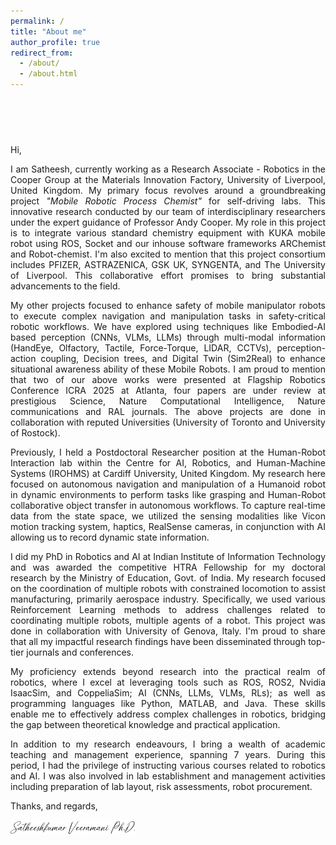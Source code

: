 ```yaml
---
permalink: /
title: "About me"
author_profile: true
redirect_from: 
  - /about/
  - /about.html
---
```


<div id="career-container" 
     style="text-align:center; 
            padding: 0.5rem 1rem; 
            background: #03133cff; 
            color: #f18188ff; 
            font-family: system-ui, sans-serif; 
            border-radius: 12px; 
            opacity:0; 
            transform: translateY(12px);
            max-width: 500px; 
            margin: 0.5rem auto;">
  <style>
    @keyframes fadeInScale {
      from {
        opacity: 0;
        transform: scale(0.9);
      }
      to {
        opacity: 1;
        transform: scale(1);
      }
    }
    .career-statement {
      font-size: 1rem;
      margin: 0; /* remove extra top/bottom margins */
    }
    .career-highlight {
      background-image: linear-gradient(currentColor, currentColor);
      background-position: 0 100%;
      background-repeat: no-repeat;
      background-size: 0% 2px;
      transition: background-size 0.8s ease;
      padding-bottom: 2px;
    }
    .career-statement:hover .career-highlight {
      background-size: 100% 2px;
    }
  </style>
  <p class="career-statement">
    I am actively seeking <span class="career-highlight">tenure-track opportunities in academia</span> as well as 
    <span class="career-highlight">research positions within industry</span>.
  </p>
</div>

<script>
  document.addEventListener("DOMContentLoaded", function() {
    var el = document.getElementById("career-container");
    if (el) {
      el.style.animation = "fadeInScale 0.8s ease-out forwards";
    }
  });
</script>





Hi, 

<p style="text-align: justify;"> I am Satheesh, currently working as a Research Associate - Robotics in the Cooper Group at the Materials Innovation Factory, University of Liverpool, United Kingdom. My primary focus revolves around a groundbreaking project <em>"Mobile Robotic Process Chemist"</em> for self-driving labs. This innovative research conducted by our team of interdisciplinary researchers under the expert guidance of Professor Andy Cooper. My role in this project is to integrate various standard chemistry equipment with KUKA mobile robot using ROS, Socket and our inhouse software frameworks ARChemist and Robot-chemist. I'm also excited to mention that this project consortium includes PFIZER, ASTRAZENICA, GSK UK, SYNGENTA, and The University of Liverpool. This collaborative effort promises to bring substantial advancements to the field.</p>

<p style="text-align: justify;"> My other projects focused to enhance safety of mobile manipulator robots to execute complex navigation and manipulation tasks in safety-critical robotic workflows. We have explored using techniques like Embodied-AI based perception (CNNs, VLMs, LLMs) through multi-modal information (HandEye, Olfactory, Tactile, Force-Torque, LIDAR, CCTVs), perception-action coupling, Decision trees, and Digital Twin (Sim2Real) to enhance situational awareness ability of these Mobile Robots. I am proud to mention that two of our above works were presented at Flagship Robotics Conference ICRA 2025 at Atlanta, four papers are under review at prestigious Science, Nature Computational Intelligence, Nature communications and RAL journals. The above projects are done in collaboration with reputed Universities (University of Toronto and University of Rostock).</p>

<p style="text-align: justify;"> Previously, I held a Postdoctoral Researcher position at the Human-Robot Interaction lab within the Centre for AI, Robotics, and Human-Machine Systems (IROHMS) at Cardiff University, United Kingdom. My research here focused on autonomous navigation and manipulation of a Humanoid robot in dynamic environments to perform tasks like grasping and Human-Robot collaborative object transfer in autonomous workflows. To capture real-time data from the state space, we utilized the sensing modalities like Vicon motion tracking system, haptics, RealSense cameras, in conjunction with AI allowing us to record dynamic state information. </p>

<p style="text-align: justify;"> I did my PhD in Robotics and AI at Indian Institute of Information Technology and was awarded the competitive HTRA Fellowship for my doctoral research by the Ministry of Education, Govt. of India. My research focused on the coordination of multiple robots with constrained locomotion to assist manufacturing, primarily aerospace industry. Specifically, we used various Reinforcement Learning methods to address challenges related to coordinating multiple robots, multiple agents of a robot. This project was done in collaboration with University of Genova, Italy. I'm proud to share that all my impactful research findings have been disseminated through top-tier journals and conferences.</p>

<p style="text-align: justify;"> My proficiency extends beyond research into the practical realm of robotics, where I excel at leveraging tools such as ROS, ROS2, Nvidia IsaacSim, and CoppeliaSim; AI (CNNs, LLMs, VLMs, RLs); as well as programming languages like Python, MATLAB, and Java. These skills enable me to effectively address complex challenges in robotics, bridging the gap between theoretical knowledge and practical application.</p>

<p style="text-align: justify;"> In addition to my research endeavours, I bring a wealth of academic teaching and management experience, spanning 7 years. During this period, I had the privilege of instructing various courses related to robotics and AI. I was also involved in lab establishment and management activities including preparation of lab layout, risk assessments, robot procurement.</p>


<!-- My career aspiration is to become an expert in the field of Robotics & AI. I firmly believe that securing this Lectureship position at a reputed institution like University of York would significantly enhance my technical and professional capabilities, ultimately involve in state-of-the-art robotics research. I am genuinely enthusiastic about this opportunity and would be immensely grateful for the chance to engage in a discussion regarding how my experience and proficiency in robotics research can complement the requirements of this position. My curriculum vitae, which includes a comprehensive list of my publications, is attached with the application for your kind consideration.  -->

Thanks, and regards,

<img src="/images/sign.png" alt="Handwritten signature of Satheeshkumar in blue ink, displayed on a white background. The signature appears formal and confident, with smooth flowing lines. No additional text or objects are present in the image." style="max-width: 40%; height: auto;">

